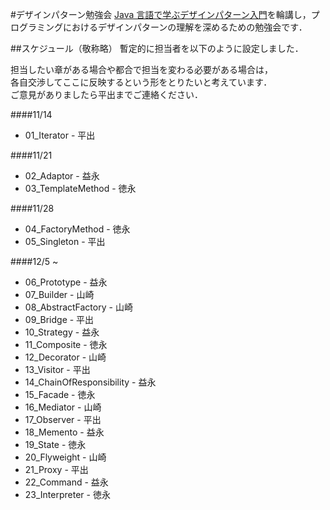 #デザインパターン勉強会
[Java 言語で学ぶデザインパターン入門](http://www.amazon.co.jp/増補改訂版Java言語で学ぶデザインパターン入門-結城-浩/dp/4797327030)を輪講し，プログラミングにおけるデザインパターンの理解を深めるための勉強会です．

##スケジュール（敬称略）
暫定的に担当者を以下のように設定しました．  

担当したい章がある場合や都合で担当を変わる必要がある場合は，  
各自交渉してここに反映するという形をとりたいと考えています．  
ご意見がありましたら平出までご連絡ください．

####11/14
* 01_Iterator - 平出

####11/21
* 02_Adaptor - 益永
* 03_TemplateMethod - 徳永

####11/28
* 04_FactoryMethod - 徳永
* 05_Singleton - 平出

####12/5 ~
* 06_Prototype - 益永
* 07_Builder - 山崎
* 08_AbstractFactory - 山崎
* 09_Bridge - 平出
* 10_Strategy - 益永
* 11_Composite - 徳永
* 12_Decorator - 山崎
* 13_Visitor - 平出
* 14_ChainOfResponsibility - 益永
* 15_Facade - 徳永
* 16_Mediator - 山崎
* 17_Observer - 平出
* 18_Memento - 益永
* 19_State - 徳永
* 20_Flyweight - 山崎
* 21_Proxy - 平出
* 22_Command - 益永
* 23_Interpreter - 徳永
